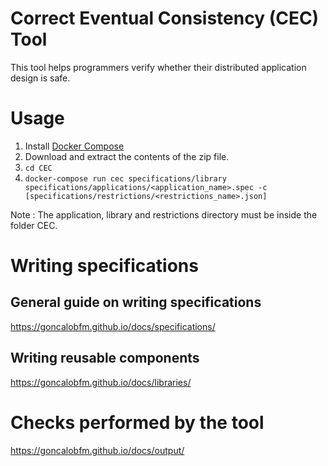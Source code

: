 # Correct Eventual Consistency (CEC) Tool 

This tool helps programmers verify whether their distributed application design is safe.

# Usage
1. Install [Docker Compose](https://docs.docker.com/compose/install/)
2. Download and extract the contents of the zip file.
3. `cd CEC`
4. `docker-compose run cec specifications/library specifications/applications/<application_name>.spec -c [specifications/restrictions/<restrictions_name>.json]`

Note : The application, library and restrictions directory must be inside the folder CEC.

# Writing specifications
## General guide on writing specifications
https://goncalobfm.github.io/docs/specifications/
## Writing reusable components
https://goncalobfm.github.io/docs/libraries/

# Checks performed by the tool
https://goncalobfm.github.io/docs/output/
